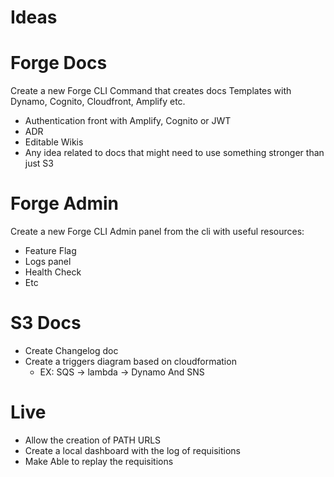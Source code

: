 # Ideas

# Forge Docs

Create a new Forge CLI Command that creates docs Templates with Dynamo, Cognito, Cloudfront, Amplify etc.

- Authentication front with Amplify, Cognito or JWT
- ADR
- Editable Wikis
- Any idea related to docs that might need to use something stronger than just S3

# Forge Admin

Create a new Forge CLI Admin panel from the cli with useful resources:

- Feature Flag
- Logs panel
- Health Check
- Etc

# S3 Docs

- Create Changelog doc
- Create a triggers diagram based on cloudformation
  - EX: SQS -> lambda -> Dynamo And SNS

# Live

- Allow the creation of PATH URLS
- Create a local dashboard with the log of requisitions
- Make Able to replay the requisitions
